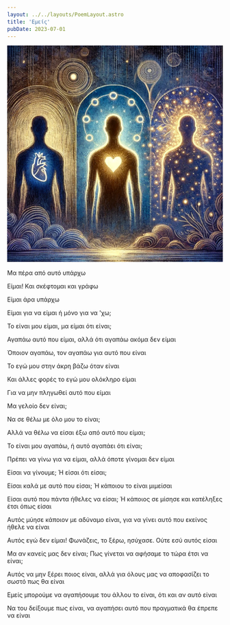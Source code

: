 ```yaml
---
layout: ../../layouts/PoemLayout.astro
title: 'Εμείς'
pubDate: 2023-07-01
---
```

![An image with three entities highlighting the heart and the whole.](../../images/emeis.webp)

Μα πέρα από αυτό υπάρχω

Είμαι! Και σκέφτομαι και γράφω

Είμαι άρα υπάρχω

Είμαι για να είμαι ή μόνο για να 'χω;

Το είναι μου είμαι, μα είμαι ότι είναι;

Αγαπάω αυτό που είμαι, αλλά ότι αγαπάω ακόμα δεν είμαι

Όποιον αγαπάω, τον αγαπάω για αυτό που είναι

Το εγώ μου στην άκρη βάζω όταν είναι

Και άλλες φορές το εγώ μου ολόκληρο είμαι

Για να μην πληγωθεί αυτό που είμαι

Μα γελοίο δεν είναι;

Να σε θέλω με όλο μου το είναι;

Αλλά να θέλω να είσαι έξω από αυτό που είμαι;

Το είναι μου αγαπάω, ή αυτό αγαπάει ότι είναι;

Πρέπει να γίνω για να είμαι, αλλά όποτε γίνομαι δεν είμαι

Είσαι να γίνουμε; Ή είσαι ότι είσαι;

Είσαι καλά με αυτό που είσαι; Ή κάποιου το είναι μιμείσαι

Είσαι αυτό που πάντα ήθελες να είσαι; Ή κάποιος σε μίσησε και κατέληξες έτσι όπως είσαι

Αυτός μύησε κάποιον με αδύναμο είναι, για να γίνει αυτό που εκείνος ήθελε να είναι

Αυτός εγώ δεν είμαι! Φωνάζεις, το ξέρω, ησύχασε. Ούτε εσύ αυτός είσαι

Μα αν κανείς μας δεν είναι; Πως γίνεται να αφήσαμε το τώρα έτσι να είναι;

Αυτός να μην ξέρει ποιος είναι, αλλά για όλους μας να αποφασίζει το σωστό πως θα είναι

Εμείς μπορούμε να αγαπήσουμε του άλλου το είναι, ότι και αν αυτό είναι

Να του δείξουμε πως είναι, να αγαπήσει αυτό που πραγματικά θα έπρεπε να είναι
